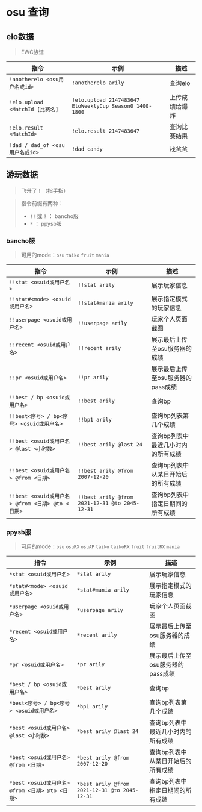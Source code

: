 # osu 查询

## elo数据

> EWC族谱

| 指令 | 示例 | 描述 |
| ------------- | ------------- | ------------- |
| `!anotherelo <osu用户名或id>` | `!anotherelo arily` | 查询elo |
| `!elo.upload <MatchId [比赛名]` | `!elo.upload 2147483647 EloWeeklyCup Season0 1400-1800` | 上传成绩给爆炸 |
| `!elo.result <MatchId>` | `!elo.result 2147483647` | 查询比赛结果 |
| `!dad / dad_of <osu用户名或id>` | `!dad candy` | 找爸爸 |

## 游玩数据

> 飞升了！（指手指）

> 指令前缀有两种：
> * `!!` 或 `?` ： bancho服
> * `*` ： ppysb服

### bancho服

> 可用的mode：`osu` `taiko` `fruit` `mania`

| 指令 | 示例 | 描述 |
| ------------- | ------------- | ------------- |
| `!!stat <osuid或用户名>` | `!!stat arily` | 展示玩家信息 |
| `!!stat#<mode> <osuid或用户名>` | `!!stat#mania arily` | 展示指定模式的玩家信息 |
| `!!userpage <osuid或用户名>` | `!!userpage arily` | 玩家个人页面截图 |
| `!!recent <osuid或用户名>` | `!!recent arily` | 展示最后上传至osu服务器的成绩 |
| `!!pr <osuid或用户名>` | `!!pr arily` | 展示最后上传至osu服务器的pass成绩 |
| `!!best / bp <osuid或用户名>` | `!!best arily` | 查询bp |
| `!!best<序号> / bp<序号> <osuid或用户名>` | `!!bp1 arily` | 查询bp列表第几个成绩 |
| `!!best <osuid或用户名> @last <小时数>` | `!!best arily @last 24` | 查询bp列表中最近几小时内的所有成绩 |
| `!!best <osuid或用户名> @from <日期>` | `!!best arily @from 2007-12-20` | 查询bp列表中从某日开始后的所有成绩 |
| `!!best <osuid或用户名> @from <日期> @to <日期>` | `!!best arily @from 2021-12-31 @to 2045-12-31` | 查询bp列表中指定日期间的所有成绩 |

### ppysb服

> 可用的mode：`osu` `osuRX` `osuAP` `taiko` `taikoRX` `fruit` `fruitRX` `mania`

| 指令 | 示例 | 描述 |
| ------------- | ------------- | ------------- |
| `*stat <osuid或用户名>` | `*stat arily` | 展示玩家信息 |
| `*stat#<mode> <osuid或用户名>` | `*stat#mania arily` | 展示指定模式的玩家信息 |
| `*userpage <osuid或用户名>` | `*userpage arily` | 玩家个人页面截图 |
| `*recent <osuid或用户名>` | `*recent arily` | 展示最后上传至osu服务器的成绩 |
| `*pr <osuid或用户名>` | `*pr arily` | 展示最后上传至osu服务器的pass成绩 |
| `*best / bp <osuid或用户名>` | `*best arily` | 查询bp |
| `*best<序号> / bp<序号> <osuid或用户名>` | `*bp1 arily` | 查询bp列表第几个成绩 |
| `*best <osuid或用户名> @last <小时数>` | `*best arily @last 24` | 查询bp列表中最近几小时内的所有成绩 |
| `*best <osuid或用户名> @from <日期>` | `*best arily @from 2007-12-20` | 查询bp列表中从某日开始后的所有成绩 |
| `*best <osuid或用户名> @from <日期> @to <日期>` | `*best arily @from 2021-12-31 @to 2045-12-31` | 查询bp列表中指定日期间的所有成绩 |
